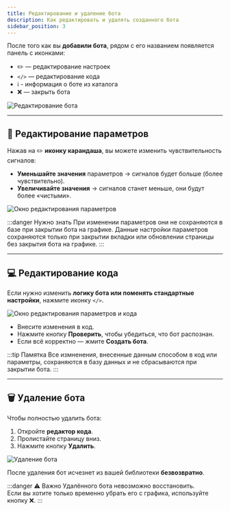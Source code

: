 ```yaml
---
title: Редактирование и удаление бота
description: Как редактировать и удалять созданного бота
sidebar_position: 3
---
```


После того как вы **добавили бота**, рядом с его названием появляется панель с иконками:  

- ✏️ — редактирование настроек  
- `</>` — редактирование кода  
- ℹ️ - информация о боте из каталога
- ❌ — закрыть бота  

![Редактирование бота](/img/docs/bot/bot-edit-icon.png)

---

## 🔧 Редактирование параметров

Нажав на ✏️ **иконку карандаша**, вы можете изменить чувствительность сигналов:

- **Уменьшайте значения** параметров → сигналов будет больше (более чувствительно).  
- **Увеличивайте значения** → сигналов станет меньше, они будут более «чистыми».

![Окно редактирования параметров](/img/docs/bot/bot-edit-param.png)

:::danger Нужно знать
При изменении параметров они не сохраняются в базе при закрытии бота на графике. 
Данные настройки параметров сохраняются только при закрытии вкладки или обновлении страницы без закрытия бота на графике.
:::

---

## 💻 Редактирование кода

Если нужно изменить **логику бота или поменять стандартные настройки**, нажмите иконку `</>`. 

![Окно редактирования параметров и кода](/img/docs/bot/bot-redactor-paramcode.png)

- Внесите изменения в код.  
- Нажмите кнопку **Проверить**, чтобы убедиться, что бот распознан.  
- Если всё корректно — жмите **Создать бота**.  

:::tip Памятка
Все измненения, внесенные данным способом в код или параметры, сохраняются в базу данных и не сбрасываются при закрытии бота.
:::

---

## 🗑️ Удаление бота

Чтобы полностью удалить бота:  

1. Откройте **редактор кода**.  
2. Пролистайте страницу вниз.  
3. Нажмите кнопку **Удалить**.  

![Удаление бота](/img/docs/bot/bot-delete-code.png)

После удаления бот исчезнет из вашей библиотеки **безвозвратно**.

:::danger ⚠️ Важно
Удалённого бота невозможно восстановить.  
Если вы хотите только временно убрать его с графика, используйте кнопку ❌.
:::
